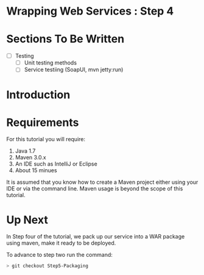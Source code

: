 Wrapping Web Services : Step 4
=====================

# Sections To Be Written

 - [ ] Testing
     - [ ] Unit testing methods
     - [ ] Service testiing (SoapUI, mvn jetty:run)
 
# Introduction



# Requirements

For this tutorial you will require:

1. Java 1.7
1. Maven 3.0.x
1. An IDE such as IntelliJ or Eclipse
1. About 15 minues

It is assumed that you know how to create a Maven project either using your IDE or via the command line.  Maven usage is beyond the scope of this tutorial.

# Up Next

In Step four of the tutorial, we pack up our service into a WAR package using maven, make it ready to be deployed.

To advance to step two run the command:

```bash
> git checkout Step5-Packaging
```
